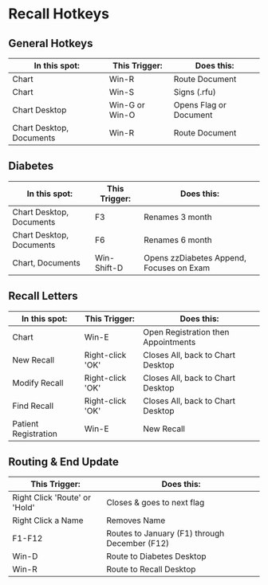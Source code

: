 # Recall Hotkeys

## General Hotkeys

| In this spot:            | This Trigger:       | Does this:                                    |
| ------------------------ | ------------------- | --------------------------------------------- |
| Chart                    | Win-R               | Route Document                                |
| Chart                    | Win-S               | Signs (.rfu)                                  |
| Chart Desktop            | Win-G or Win-O      | Opens Flag or Document                        |
| Chart Desktop, Documents | Win-R               | Route Document                                |

## Diabetes

| In this spot:            | This Trigger:       | Does this:                                    |
| ------------------------ | ------------------- | --------------------------------------------- |
| Chart Desktop, Documents | F3                  | Renames 3 month                               |
| Chart Desktop, Documents | F6                  | Renames 6 month                               |
| Chart, Documents         | Win-Shift-D         | Opens zzDiabetes Append, Focuses on Exam                               |


## Recall  Letters

| In this spot:            | This Trigger:       | Does this:                                    |
| ------------------------ | ------------------- | --------------------------------------------- |
| Chart                    | Win-E               | Open Registration then Appointments           |
| New Recall               | Right-click 'OK'    | Closes All, back to Chart Desktop             |
| Modify Recall            | Right-click 'OK'    | Closes All, back to Chart Desktop             |
| Find Recall              | Right-click 'OK'    | Closes All, back to Chart Desktop             |
| Patient Registration     | Win-E               | New Recall                                    |

## Routing & End Update

| This Trigger:                 | Does this:                                    |
| -------------------           | --------------------------------------------- |
| Right Click 'Route' or 'Hold' | Closes & goes to next flag                    |
| Right Click a Name            | Removes Name                                  |
| F1-F12                        | Routes to January (F1) through December (F12) |
| Win-D                         | Route to Diabetes Desktop                     |
| Win-R                         | Route to Recall Desktop                       |
